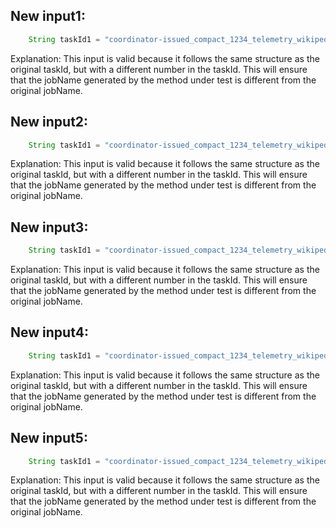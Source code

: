 ## New input1:
```java
    String taskId1 = "coordinator-issued_compact_1234_telemetry_wikipedia_geteditfailuresinnorthamerica_agg_summ_116_pcgkebcl_2023-07-19T16:53:11.416Z";
```
Explanation: This input is valid because it follows the same structure as the original taskId, but with a different number in the taskId. This will ensure that the jobName generated by the method under test is different from the original jobName.

## New input2:
```java
    String taskId1 = "coordinator-issued_compact_1234_telemetry_wikipedia_geteditfailuresinnorthamerica_agg_summ_117_pcgkebcl_2023-07-19T16:53:11.416Z";
```
Explanation: This input is valid because it follows the same structure as the original taskId, but with a different number in the taskId. This will ensure that the jobName generated by the method under test is different from the original jobName.

## New input3:
```java
    String taskId1 = "coordinator-issued_compact_1234_telemetry_wikipedia_geteditfailuresinnorthamerica_agg_summ_118_pcgkebcl_2023-07-19T16:53:11.416Z";
```
Explanation: This input is valid because it follows the same structure as the original taskId, but with a different number in the taskId. This will ensure that the jobName generated by the method under test is different from the original jobName.

## New input4:
```java
    String taskId1 = "coordinator-issued_compact_1234_telemetry_wikipedia_geteditfailuresinnorthamerica_agg_summ_119_pcgkebcl_2023-07-19T16:53:11.416Z";
```
Explanation: This input is valid because it follows the same structure as the original taskId, but with a different number in the taskId. This will ensure that the jobName generated by the method under test is different from the original jobName.

## New input5:
```java
    String taskId1 = "coordinator-issued_compact_1234_telemetry_wikipedia_geteditfailuresinnorthamerica_agg_summ_120_pcgkebcl_2023-07-19T16:53:11.416Z";
```
Explanation: This input is valid because it follows the same structure as the original taskId, but with a different number in the taskId. This will ensure that the jobName generated by the method under test is different from the original jobName.
